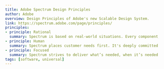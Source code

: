 ```yaml
---
title: Adobe Spectrum Design Principles
author: Adobe
overview: Design Principles of Adobe's new Scalable Design System. 
link: https://spectrum.adobe.com/page/principles/
principles:
- principle: Rational
  summary: Spectrum is based on real-world situations. Every component, pattern, and principle is informed by research and thoughtful testing.
- principle: Human
  summary: Spectrum places customer needs first. It's deeply committed to a high standard of accessibility, honesty, and respect for user attention.
- principle: Focused
  summary: Spectrum strives to deliver what’s needed, when it’s needed. No unnecessary decoration or irrelevant content..
tags: [software, universal]
---
```

